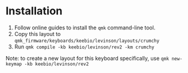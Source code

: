 # Installation

1. Follow online guides to install the  `qmk` command-line tool.
2. Copy this layout to `qmk_firmware/keyboards/keebio/levinson/layouts/crumchy`
3. Run  `qmk compile -kb keebio/levinson/rev2 -km crumchy`

Note: to create a new layout for this keyboard specifically, use
`qmk new-keymap -kb keebio/levinson/rev2`
